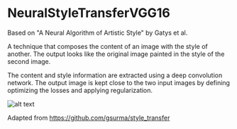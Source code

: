 # NeuralStyleTransferVGG16
Based on "A Neural Algorithm of Artistic Style" by Gatys et al.

A technique that composes the content of an image with the style of another. The output looks like the original image painted in the style of the second image.

The content and style information are extracted using a deep convolution network. The output image is kept close to the two input images by defining optimizing the losses and applying regularization. 



![alt text](https://github.com/kumarnikhil936/NeuralStyleTransferVGG16/edit/master/style_transfer.gif)

Adapted from https://github.com/gsurma/style_transfer
